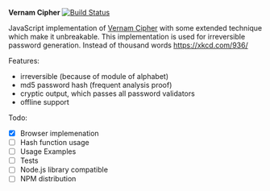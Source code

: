 **Vernam Cipher**
[![Build Status](https://travis-ci.org/zeckson/vernam-cipher.svg?branch=master)](https://travis-ci.org/zeckson/vernam-cipher)

JavaScript implementation of [Vernam Cipher](https://en.wikipedia.org/wiki/Gilbert_Vernam#The_Vernam_cipher) with some extended technique which make it unbreakable. This implementation is used for irreversible password generation.
Instead of thousand words https://xkcd.com/936/

Features:
- irreversible (because of module of alphabet)
- md5 password hash (frequent analysis proof)
- cryptic output, which passes all password validators
- offline support

Todo:
- [x] Browser implemenation
- [ ] Hash function usage
- [ ] Usage Examples
- [ ] Tests
- [ ] Node.js library compatible
- [ ] NPM distribution

